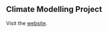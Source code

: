 ## Climate Modelling Project

Visit the [website](https://pitmonticone.github.io/ClimateModellingProject/).

